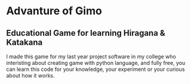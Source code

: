 # Advanture of Gimo
## Educational Game for learning Hiragana &amp; Katakana

I made this game for my last year project software in my college who interisting about creating game with python language, and fully free, you can learn this code for your knowledge, your experiment or your curious about how it works.